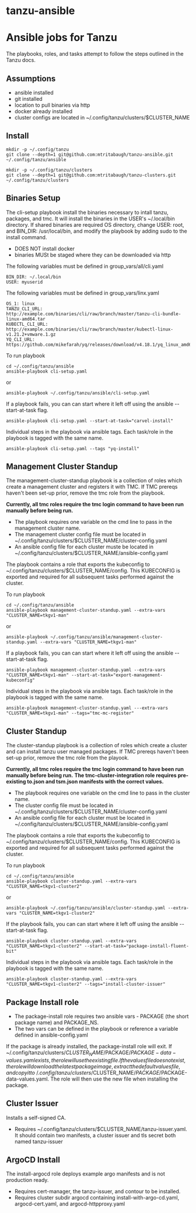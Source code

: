 # tanzu-ansible

# Ansible jobs for Tanzu

The playbooks, roles, and tasks attempt to follow the steps outlined in 
the Tanzu docs.


## Assumptions

- ansible installed
- git installed
- location to pull binaries via http
- docker already installed
- cluster configs are located in ~/.config/tanzu/clusters/$CLUSTER_NAME


## Install

    mkdir -p ~/.config/tanzu
    git clone --depth=1 git@github.com:mtritabaugh/tanzu-ansible.git ~/.config/tanzu/ansible

    mkdir -p ~/.config/tanzu/clusters
    git clone --depth=1 git@github.com:mtritabaugh/tanzu-clusters.git ~/.config/tanzu/clusters


## Binaries Setup

The cli-setup playbook install the binaries necessary to intall tanzu, packages, and tmc.
It will install the binaries in the USER's ~/.local/bin directory. If shared binaries are required
OS directory, change USER: root, and BIN_DIR: /usr/local/bin, and modify the playbook by adding sudo
to the install command.

- DOES NOT install docker
- binaries MUSt be staged where they can be downloaded via http

The following variables must be defined in group_vars/all/cli.yaml

    BIN_DIR: ~/.local/bin
    USER: myuserid

The following variables must be defined in group_vars/linx.yaml

    OS_1: linux
    TANZU_CLI_URL: http://example.com/binaries/cli/raw/branch/master/tanzu-cli-bundle-linux-amd64.tar
    KUBECTL_CLI_URL: http://example.com/binaries/cli/raw/branch/master/kubectl-linux-v1.21.2+vmware.1.gz
    YQ_CLI_URL: https://github.com/mikefarah/yq/releases/download/v4.18.1/yq_linux_amd6

To run playbook

    cd ~/.config/tanzu/ansible
    ansible-playbook cli-setup.yaml
or

    ansible-playbook ~/.config/tanzu/ansible/cli-setup.yaml

If a playbook fails, you can can start where it left off using the ansible --start-at-task flag.

    ansible-playbook cli-setup.yaml --start-at-task="carvel-install"

Individual steps in the playbook via ansible tags. Each task/role in the playbook is tagged with the same name.

    ansible-playbook cli-setup.yaml --tags "yq-install"


## Management Cluster Standup

The management-cluster-standup playbook is a collection of roles which create a management
cluster and registers it with TMC. If TMC prereqs haven't been set-up prior, remove the tmc role from the playbook.

**Currently, all tmc roles require the tmc login command to have been run manually before being run.**

- The playbook requires one variable on the cmd line to pass in the management cluster name.
- The management cluster config file must be located in ~/.config/tanzu/clusters/$CLUSTER_NAME/cluster-config.yaml
- An ansible config file for each cluster muste be located in ~/.config/tanzu/clusters/$CLUSTER_NAME/ansible-config.yaml

The playbook contains a role that exports the kubeconfig to ~/.config/tanzu/clusters/$CLUSTER_NAME/config. This KUBECONFIG
is exported and required for all subsequent tasks performed against the cluster.

To run playbook

    cd ~/.config/tanzu/ansible
    ansible-playbook management-cluster-standup.yaml --extra-vars "CLUSTER_NAME=tkgv1-man"
or

    ansible-playbook ~/.config/tanzu/ansible/management-cluster-standup.yaml --extra-vars "CLUSTER_NAME=tkgv1-man"

If a playbook fails, you can can start where it left off using the ansible --start-at-task flag.

    ansible-playbook management-cluster-standup.yaml --extra-vars "CLUSTER_NAME=tkgv1-man" --start-at-task="export-management-kubeconfig"

Individual steps in the playbook via ansible tags. Each task/role in the playbook is tagged with the same name.

    ansible-playbook management-cluster-standup.yaml ---extra-vars "CLUSTER_NAME=tkgv1-man" --tags="tmc-mc-register"



## Cluster Standup

The cluster-standup playbook is a collection of roles which create a cluster and can install tanzu
user managed packages. If TMC prereqs haven't been set-up prior, remove the tmc role from the playook.

**Currently, all tmc roles require the tmc login command to have been run manually before being run.**
**The tmc-cluster-integration role requires pre-existing to.json and tsm.json manifests with the correct values.**

- The playbook requires one variable on the cmd line to pass in the cluster name.
- The cluster config file must be located in ~/.config/tanzu/clusters/$CLUSTER_NAME/cluster-config.yaml
- An ansible config file for each cluster must be located in ~/.config/tanzu/clusters/$CLUSTER_NAME/ansible-config.yaml

The playbook contains a role that exports the kubeconfig to ~/.config/tanzu/clusters/$CLUSTER_NAME/config. This KUBECONFIG
is exported and required for all subsequent tasks performed against the cluster.

To run playbook

    cd ~/.config/tanzu/ansible
    ansible-playbook cluster-standup.yaml --extra-vars "CLUSTER_NAME=tkgv1-cluster2"
or

    ansible-playbook ~/.config/tanzu/ansible/cluster-standup.yaml --extra-vars "CLUSTER_NAME=tkgv1-cluster2"

If the playbook fails, you can can start where it left off using the ansible --start-at-task flag.

    ansible-playbook cluster-standup.yaml --extra-vars "CLUSTER_NAME=tkgv1-cluster2" --start-at-task="package-install-fluent-bit"

Individual steps in the playbook via ansible tags. Each task/role in the playbook is tagged with the same name.

    ansible-playbook cluster-standup.yaml --extra-vars "CLUSTER_NAME=tkgv1-cluster2" --tags="install-cluster-issuer"


## Package Install role

- The package-install role requires two ansible vars - PACKAGE (the short package name) and PACKAGE_NS. 
- The two vars can be defined in the playbook or reference a variable defined in ansible-config.yaml

If the package is already installed, the package-install role will exit.
If ~/.config/tanzu/clusters/$CLUSTER_NAME/$PACKAGE/$PACKAGE-data-values.yaml exists, the role will use the existing file.
If the values file does not exist, the role will download the latest package image, extract the default values file, and
copy it to ~/.config/tanzu/clusters/$CLUSTER_NAME/$PACKAGE/$PACKAGE-data-values.yaml. The role will then use the new file when installing the package.


## Cluster Issuer

Installs a self-signed CA.

- Requires ~/.config/tanzu/clusters/$CLUSTER_NAME/tanzu-issuer.yaml. It should contain two manifests, a cluster issuer
and tls secret both named tanzu-issuer


## ArgoCD Install

The install-argocd role deploys example argo manifests and is not production ready.

- Requires cert-manager, the tanzu-issuer, and contour to be installed.
- Requires cluster subdir argocd containing install-with-argo-cd.yaml, argocd-cert.yaml, and argocd-httpproxy.yaml
